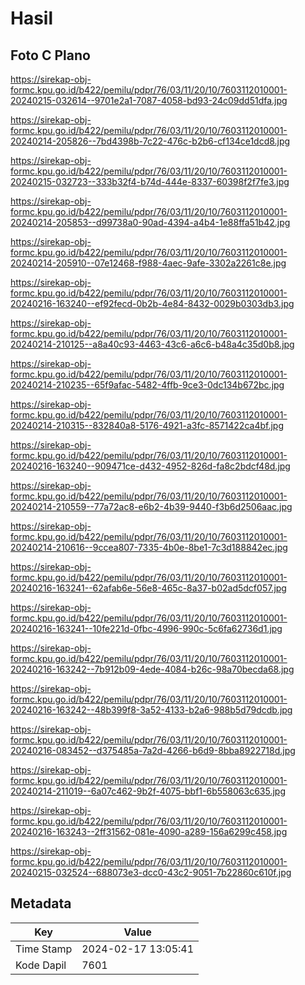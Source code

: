 # Hasil

## Foto C Plano

https://sirekap-obj-formc.kpu.go.id/b422/pemilu/pdpr/76/03/11/20/10/7603112010001-20240215-032614--9701e2a1-7087-4058-bd93-24c09dd51dfa.jpg

https://sirekap-obj-formc.kpu.go.id/b422/pemilu/pdpr/76/03/11/20/10/7603112010001-20240214-205826--7bd4398b-7c22-476c-b2b6-cf134ce1dcd8.jpg

https://sirekap-obj-formc.kpu.go.id/b422/pemilu/pdpr/76/03/11/20/10/7603112010001-20240215-032723--333b32f4-b74d-444e-8337-60398f2f7fe3.jpg

https://sirekap-obj-formc.kpu.go.id/b422/pemilu/pdpr/76/03/11/20/10/7603112010001-20240214-205853--d99738a0-90ad-4394-a4b4-1e88ffa51b42.jpg

https://sirekap-obj-formc.kpu.go.id/b422/pemilu/pdpr/76/03/11/20/10/7603112010001-20240214-205910--07e12468-f988-4aec-9afe-3302a2261c8e.jpg

https://sirekap-obj-formc.kpu.go.id/b422/pemilu/pdpr/76/03/11/20/10/7603112010001-20240216-163240--ef92fecd-0b2b-4e84-8432-0029b0303db3.jpg

https://sirekap-obj-formc.kpu.go.id/b422/pemilu/pdpr/76/03/11/20/10/7603112010001-20240214-210125--a8a40c93-4463-43c6-a6c6-b48a4c35d0b8.jpg

https://sirekap-obj-formc.kpu.go.id/b422/pemilu/pdpr/76/03/11/20/10/7603112010001-20240214-210235--65f9afac-5482-4ffb-9ce3-0dc134b672bc.jpg

https://sirekap-obj-formc.kpu.go.id/b422/pemilu/pdpr/76/03/11/20/10/7603112010001-20240214-210315--832840a8-5176-4921-a3fc-8571422ca4bf.jpg

https://sirekap-obj-formc.kpu.go.id/b422/pemilu/pdpr/76/03/11/20/10/7603112010001-20240216-163240--909471ce-d432-4952-826d-fa8c2bdcf48d.jpg

https://sirekap-obj-formc.kpu.go.id/b422/pemilu/pdpr/76/03/11/20/10/7603112010001-20240214-210559--77a72ac8-e6b2-4b39-9440-f3b6d2506aac.jpg

https://sirekap-obj-formc.kpu.go.id/b422/pemilu/pdpr/76/03/11/20/10/7603112010001-20240214-210616--9ccea807-7335-4b0e-8be1-7c3d188842ec.jpg

https://sirekap-obj-formc.kpu.go.id/b422/pemilu/pdpr/76/03/11/20/10/7603112010001-20240216-163241--62afab6e-56e8-465c-8a37-b02ad5dcf057.jpg

https://sirekap-obj-formc.kpu.go.id/b422/pemilu/pdpr/76/03/11/20/10/7603112010001-20240216-163241--10fe221d-0fbc-4996-990c-5c6fa62736d1.jpg

https://sirekap-obj-formc.kpu.go.id/b422/pemilu/pdpr/76/03/11/20/10/7603112010001-20240216-163242--7b912b09-4ede-4084-b26c-98a70becda68.jpg

https://sirekap-obj-formc.kpu.go.id/b422/pemilu/pdpr/76/03/11/20/10/7603112010001-20240216-163242--48b399f8-3a52-4133-b2a6-988b5d79dcdb.jpg

https://sirekap-obj-formc.kpu.go.id/b422/pemilu/pdpr/76/03/11/20/10/7603112010001-20240216-083452--d375485a-7a2d-4266-b6d9-8bba8922718d.jpg

https://sirekap-obj-formc.kpu.go.id/b422/pemilu/pdpr/76/03/11/20/10/7603112010001-20240214-211019--6a07c462-9b2f-4075-bbf1-6b558063c635.jpg

https://sirekap-obj-formc.kpu.go.id/b422/pemilu/pdpr/76/03/11/20/10/7603112010001-20240216-163243--2ff31562-081e-4090-a289-156a6299c458.jpg

https://sirekap-obj-formc.kpu.go.id/b422/pemilu/pdpr/76/03/11/20/10/7603112010001-20240215-032524--688073e3-dcc0-43c2-9051-7b22860c610f.jpg


## Metadata

| Key        | Value               |
| ---------- | ------------------- |
| Time Stamp | 2024-02-17 13:05:41 |
| Kode Dapil | 7601                |



